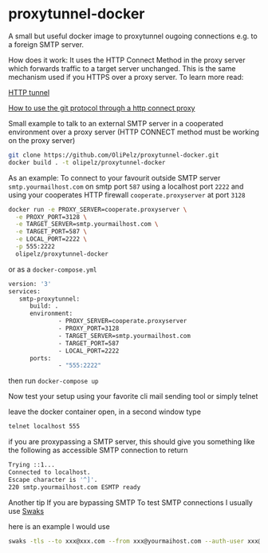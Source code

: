 # proxytunnel-docker

A small but useful docker image to proxytunnel ougoing connections e.g. to a foreign SMTP server.

How does it work: It uses the HTTP Connect Method in the proxy server which forwards traffic to a target server
unchanged. This is the same mechanism used if you HTTPS over a proxy server. To learn more read:

[HTTP tunnel](https://en.wikipedia.org/wiki/HTTP_tunnel)

[How to use the git protocol through a http connect proxy](https://www.emilsit.net/blog/archives/how-to-use-the-git-protocol-through-a-http-connect-proxy/)

Small example to talk to an external SMTP server in a cooperated environment over a proxy server 
(HTTP CONNECT method must be working on the proxy server)

```bash
git clone https://github.com/OliPelz/proxytunnel-docker.git
docker build . -t olipelz/proxytunnel-docker
``` 

As an example:
To connect to your favourit outside SMTP server ```smtp.yourmailhost.com``` on smtp port ```587``` using a localhost port ```2222``` 
and using your cooperates HTTP firewall ```cooperate.proxyserver``` at port ```3128```

```bash
docker run -e PROXY_SERVER=cooperate.proxyserver \
  -e PROXY_PORT=3128 \
  -e TARGET_SERVER=smtp.yourmailhost.com \
  -e TARGET_PORT=587 \
  -e LOCAL_PORT=2222 \
  -p 555:2222
  olipelz/proxytunnel-docker
```
or as a ```docker-compose.yml```

```bash
version: '3'
services:
   smtp-proxytunnel:
      build: .
      environment:
              - PROXY_SERVER=cooperate.proxyserver
              - PROXY_PORT=3128
              - TARGET_SERVER=smtp.yourmailhost.com
              - TARGET_PORT=587
              - LOCAL_PORT=2222
      ports:
              - "555:2222"
```
then run ```docker-compose up```


Now test your setup using your favorite cli mail sending tool or simply telnet

leave the docker container open, in a second window type
```bash
telnet localhost 555
```
if you are proxypassing a SMTP server, this should give you something like the following as accessible SMTP connection to return

```bash
Trying ::1...
Connected to localhost.
Escape character is '^]'.
220 smtp.yourmailhost.com ESMTP ready
```


Another tip If you are bypassing SMTP
To test SMTP connections I usually use [Swaks](http://www.jetmore.org/john/code/swaks/)

here is an example I would use

```bash
swaks -tls --to xxx@xxx.com --from xxx@yourmaihost.com --auth-user xxx@yourmailhost.com  --server localhost
```

